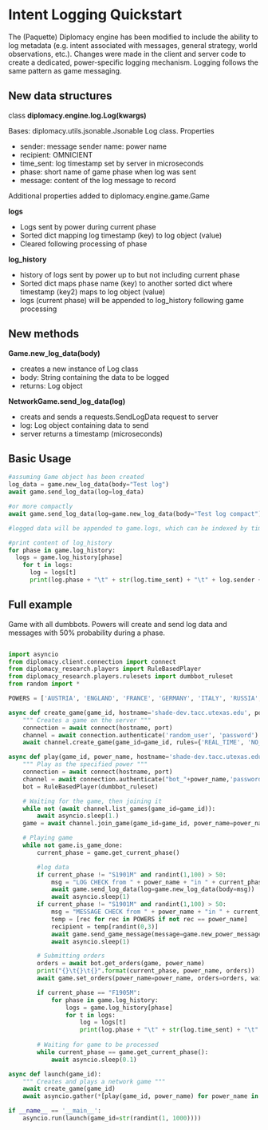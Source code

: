 # Intent Logging Quickstart
The (Paquette) Diplomacy engine has been modified to include the ability to log metadata (e.g. intent associated with messages, general strategy, world observations, etc.). Changes were made in the client and server code to create a dedicated, power-specific logging mechanism. Logging follows the same pattern as game messaging. 

## New data structures

class **diplomacy.engine.log.Log(kwargs)**

  Bases: diplomacy.utils.jsonable.Jsonable
  Log class. 
  Properties
  - sender: message sender name: power name
  - recipient: OMNICIENT
  - time_sent: log timestamp set by server in microseconds
  - phase: short name of game phase when log was sent
  - message: content of the log message to record

Additional properties added to diplomacy.engine.game.Game

**logs**
  - Logs sent by power during current phase
  - Sorted dict mapping log timestamp (key) to log object (value)
  - Cleared following processing of phase

**log_history**
  - history of logs sent by power up to but not including current phase
  - Sorted dict maps phase name (key) to another sorted dict where timestamp (key2) maps to log object (value)
  - logs (current phase) will be appended to log_history following game processing

## New methods
**Game.new_log_data(body)**
  - creates a new instance of Log class
  - body: String containing the data to be logged
  - returns: Log object
 
**NetworkGame.send_log_data(log)**
  - creats and sends a requests.SendLogData request to server
  - log: Log object containing data to send
  - server returns a timestamp (microseconds) 

## Basic Usage
```python
#assuming Game object has been created
log_data = game.new_log_data(body="Test log")
await game.send_log_data(log=log_data)

#or more compactly
await game.send_log_data(log=game.new_log_data(body="Test log compact"))

#logged data will be appended to game.logs, which can be indexed by timestamp
```

```python
#print content of log_history
for phase in game.log_history:
  logs = game.log_history[phase]
    for t in logs:
      log = logs[t]
      print(log.phase + "\t" + str(log.time_sent) + "\t" + log.sender + "\t" + log.message)
```

## Full example
Game with all dumbbots. Powers will create and send log data and messages with 50% probability during a phase. 

```python

import asyncio
from diplomacy.client.connection import connect
from diplomacy_research.players import RuleBasedPlayer
from diplomacy_research.players.rulesets import dumbbot_ruleset
from random import *

POWERS = ['AUSTRIA', 'ENGLAND', 'FRANCE', 'GERMANY', 'ITALY', 'RUSSIA', 'TURKEY']

async def create_game(game_id, hostname='shade-dev.tacc.utexas.edu', port=8432):
    """ Creates a game on the server """
    connection = await connect(hostname, port)
    channel = await connection.authenticate('random_user', 'password')
    await channel.create_game(game_id=game_id, rules={'REAL_TIME', 'NO_DEADLINE', 'POWER_CHOICE'})

async def play(game_id, power_name, hostname='shade-dev.tacc.utexas.edu', port=8432):
    """ Play as the specified power """
    connection = await connect(hostname, port)
    channel = await connection.authenticate("bot_"+power_name,'password')
    bot = RuleBasedPlayer(dumbbot_ruleset)

    # Waiting for the game, then joining it
    while not (await channel.list_games(game_id=game_id)):
        await asyncio.sleep(1.)
    game = await channel.join_game(game_id=game_id, power_name=power_name)

    # Playing game
    while not game.is_game_done:
        current_phase = game.get_current_phase()

        #log data
        if current_phase != "S1901M" and randint(1,100) > 50:
            msg = "LOG CHECK from " + power_name + "in " + current_phase
            await game.send_log_data(log=game.new_log_data(body=msg))
            await asyncio.sleep(1)
        if current_phase != "S1901M" and randint(1,100) > 50:
            msg = "MESSAGE CHECK from " + power_name + "in " + current_phase
            temp = [rec for rec in POWERS if not rec == power_name]
            recipient = temp[randint(0,3)]
            await game.send_game_message(message=game.new_power_message(recipient, msg))
            await asyncio.sleep(1)

        # Submitting orders
        orders = await bot.get_orders(game, power_name)
        print("{}\t{}\t{}".format(current_phase, power_name, orders))
        await game.set_orders(power_name=power_name, orders=orders, wait=False)

        if current_phase == "F1905M":
            for phase in game.log_history:
                logs = game.log_history[phase]
                for t in logs:
                    log = logs[t]
                    print(log.phase + "\t" + str(log.time_sent) + "\t" + log.sender + "\t" + log.message)
                    
        # Waiting for game to be processed
        while current_phase == game.get_current_phase():
            await asyncio.sleep(0.1)

async def launch(game_id):
    """ Creates and plays a network game """
    await create_game(game_id)
    await asyncio.gather(*[play(game_id, power_name) for power_name in POWERS])

if __name__ == '__main__':
    asyncio.run(launch(game_id=str(randint(1, 1000))))

```
